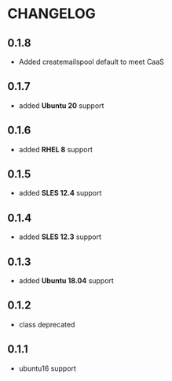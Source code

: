 # CHANGELOG

## 0.1.8

* Added createmailspool default to meet CaaS

## 0.1.7

* added **Ubuntu 20** support

## 0.1.6

* added **RHEL 8** support

## 0.1.5

* added **SLES 12.4** support

## 0.1.4

* added **SLES 12.3** support

## 0.1.3

* added **Ubuntu 18.04** support

## 0.1.2

* class deprecated

## 0.1.1

* ubuntu16 support
